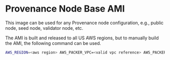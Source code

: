 # Provenance Node Base AMI

This image can be used for any Provenance node configuration, e.g., public node, seed node, validator node, etc.

The AMI is built and released to all US AWS regions, but to manually build the AMI, the following command can be used.

```bash
AWS_REGION=<aws region> AWS_PACKER_VPC=<valid vpc reference> AWS_PACKER_SUBNET=<valid subnet reference> packer build provision.json
```
